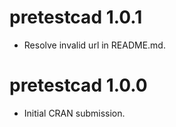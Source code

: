 # pretestcad 1.0.1

* Resolve invalid url in README.md.

# pretestcad 1.0.0

* Initial CRAN submission.

